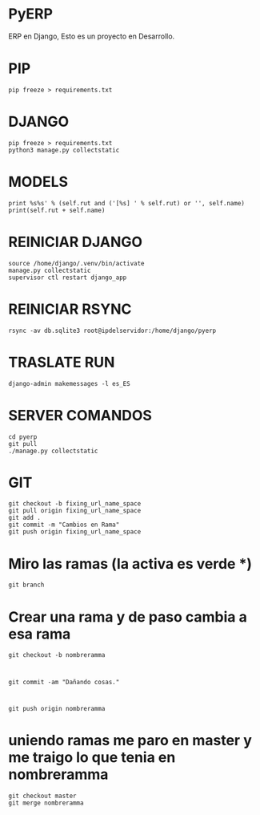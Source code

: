 # PyERP
ERP en Django, Esto es un proyecto en Desarrollo.


# PIP
```
pip freeze > requirements.txt
```

# DJANGO
```
pip freeze > requirements.txt
python3 manage.py collectstatic
```

# MODELS
```
print %s%s' % (self.rut and ('[%s] ' % self.rut) or '', self.name)
print(self.rut + self.name)
```

# REINICIAR DJANGO
```
source /home/django/.venv/bin/activate
manage.py collectstatic
supervisor ctl restart django_app
```

# REINICIAR RSYNC
```
rsync -av db.sqlite3 root@ipdelservidor:/home/django/pyerp
```

# TRASLATE RUN
```
django-admin makemessages -l es_ES
```

# SERVER COMANDOS
```
cd pyerp
git pull
./manage.py collectstatic
```

# GIT
```
git checkout -b fixing_url_name_space
git pull origin fixing_url_name_space
git add .
git commit -m "Cambios en Rama"
git push origin fixing_url_name_space
```

# Miro las ramas (la activa es verde *)
```
git branch
```

# Crear una rama y de paso cambia a esa rama
```
git checkout -b nombreramma
```

#
```
git commit -am "Dañando cosas."
```

# 
```
git push origin nombreramma 
```

# uniendo ramas me paro en master y me traigo lo que tenia en nombreramma
```
git checkout master
git merge nombreramma
```
